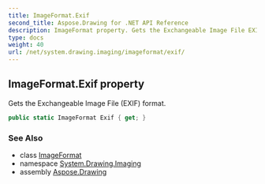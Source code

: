 ```yaml
---
title: ImageFormat.Exif
second_title: Aspose.Drawing for .NET API Reference
description: ImageFormat property. Gets the Exchangeable Image File EXIF format
type: docs
weight: 40
url: /net/system.drawing.imaging/imageformat/exif/
---
```

## ImageFormat.Exif property

Gets the Exchangeable Image File (EXIF) format.

```csharp
public static ImageFormat Exif { get; }
```

### See Also

* class [ImageFormat](../)
* namespace [System.Drawing.Imaging](../../imageformat/)
* assembly [Aspose.Drawing](../../../)


